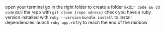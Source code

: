 open your terminal
go in the right folder
to create a folder ```mkdir code && cd code```
pull the repo with ```git clone {repo adress}```
check you have a ruby version installed with ```ruby --version```
```bundle install``` to install dependencies
launch ```ruby app.rb```
try to reach the end of the rainbow